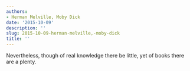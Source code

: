 ```yaml
---
authors:
- Herman Melville, Moby Dick
date: '2015-10-09'
description: ''
slug: 2015-10-09-herman-melville,-moby-dick
title: ''
---
```

Nevertheless, though of real knowledge there be little, yet of books there are a plenty.



